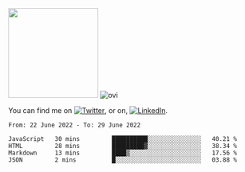 <!-- ![visitors](https://visitor-badge.glitch.me/badge?page_id=page.id) -->

<img height="180em" src="https://github-readme-stats.vercel.app/api?username=alihernandez&show_icons=true&hide_border=true&&count_private=true&include_all_commits=true" />

<!-- Most Used Languages -->
<img src="https://github-readme-stats.vercel.app/api/top-langs?username=madushadhanushka&show_icons=true&locale=en&layout=compact&theme=chartreuse-dark" alt="ovi" />

<!-- Actual text -->

You can find me on [![Twitter][1.2]][1], or on, [![LinkedIn][2.2]][2].

<!-- Icons -->

[1.2]: http://i.imgur.com/wWzX9uB.png (twitter icon without padding)
[2.2]: https://raw.githubusercontent.com/MartinHeinz/MartinHeinz/master/linkedin-3-16.png (LinkedIn icon without padding)

<!-- Links to your social media accounts -->

[1]: https://twitter.com/phantomramen
[2]: https://www.linkedin.com/in/ali-hernandez-96b1b71a9/

<!--START_SECTION:waka-->

```text
From: 22 June 2022 - To: 29 June 2022

JavaScript   30 mins         ██████████░░░░░░░░░░░░░░░   40.21 %
HTML         28 mins         █████████▓░░░░░░░░░░░░░░░   38.34 %
Markdown     13 mins         ████▒░░░░░░░░░░░░░░░░░░░░   17.56 %
JSON         2 mins          █░░░░░░░░░░░░░░░░░░░░░░░░   03.88 %
```

<!--END_SECTION:waka-->
